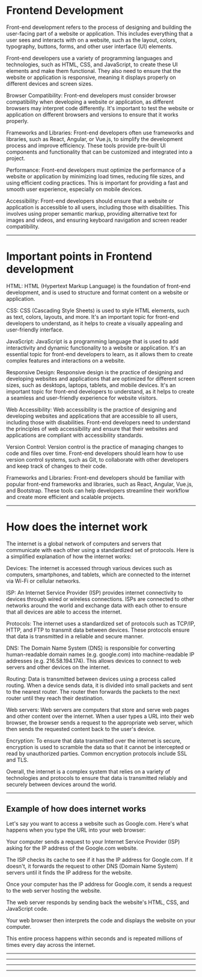 # Frontend Development

Front-end development refers to the process of designing and building the user-facing part of a website or application. This includes everything that a user sees and interacts with on a website, such as the layout, colors, typography, buttons, forms, and other user interface (UI) elements.

Front-end developers use a variety of programming languages and technologies, such as HTML, CSS, and JavaScript, to create these UI elements and make them functional. They also need to ensure that the website or application is responsive, meaning it displays properly on different devices and screen sizes.

Browser Compatibility: Front-end developers must consider browser compatibility when developing a website or application, as different browsers may interpret code differently. It's important to test the website or application on different browsers and versions to ensure that it works properly.

Frameworks and Libraries: Front-end developers often use frameworks and libraries, such as React, Angular, or Vue.js, to simplify the development process and improve efficiency. These tools provide pre-built UI components and functionality that can be customized and integrated into a project.

Performance: Front-end developers must optimize the performance of a website or application by minimizing load times, reducing file sizes, and using efficient coding practices. This is important for providing a fast and smooth user experience, especially on mobile devices.

Accessibility: Front-end developers should ensure that a website or application is accessible to all users, including those with disabilities. This involves using proper semantic markup, providing alternative text for images and videos, and ensuring keyboard navigation and screen reader compatibility.

**********

# Important points in Frontend development

HTML: HTML (Hypertext Markup Language) is the foundation of front-end development, and is used to structure and format content on a website or application.

CSS: CSS (Cascading Style Sheets) is used to style HTML elements, such as text, colors, layouts, and more. It's an important topic for front-end developers to understand, as it helps to create a visually appealing and user-friendly interface.

JavaScript: JavaScript is a programming language that is used to add interactivity and dynamic functionality to a website or application. It's an essential topic for front-end developers to learn, as it allows them to create complex features and interactions on a website.

Responsive Design: Responsive design is the practice of designing and developing websites and applications that are optimized for different screen sizes, such as desktops, laptops, tablets, and mobile devices. It's an important topic for front-end developers to understand, as it helps to create a seamless and user-friendly experience for website visitors.

Web Accessibility: Web accessibility is the practice of designing and developing websites and applications that are accessible to all users, including those with disabilities. Front-end developers need to understand the principles of web accessibility and ensure that their websites and applications are compliant with accessibility standards.

Version Control: Version control is the practice of managing changes to code and files over time. Front-end developers should learn how to use version control systems, such as Git, to collaborate with other developers and keep track of changes to their code.

Frameworks and Libraries: Front-end developers should be familiar with popular front-end frameworks and libraries, such as React, Angular, Vue.js, and Bootstrap. These tools can help developers streamline their workflow and create more efficient and scalable projects.

**********

# How does the internet work

The internet is a global network of computers and servers that communicate with each other using a standardized set of protocols. Here is a simplified explanation of how the internet works:

Devices: The internet is accessed through various devices such as computers, smartphones, and tablets, which are connected to the internet via Wi-Fi or cellular networks.

ISP: An Internet Service Provider (ISP) provides internet connectivity to devices through wired or wireless connections. ISPs are connected to other networks around the world and exchange data with each other to ensure that all devices are able to access the internet.

Protocols: The internet uses a standardized set of protocols such as TCP/IP, HTTP, and FTP to transmit data between devices. These protocols ensure that data is transmitted in a reliable and secure manner.

DNS: The Domain Name System (DNS) is responsible for converting human-readable domain names (e.g. google.com) into machine-readable IP addresses (e.g. 216.58.194.174). This allows devices to connect to web servers and other devices on the internet.

Routing: Data is transmitted between devices using a process called routing. When a device sends data, it is divided into small packets and sent to the nearest router. The router then forwards the packets to the next router until they reach their destination.

Web servers: Web servers are computers that store and serve web pages and other content over the internet. When a user types a URL into their web browser, the browser sends a request to the appropriate web server, which then sends the requested content back to the user's device.

Encryption: To ensure that data transmitted over the internet is secure, encryption is used to scramble the data so that it cannot be intercepted or read by unauthorized parties. Common encryption protocols include SSL and TLS.

Overall, the internet is a complex system that relies on a variety of technologies and protocols to ensure that data is transmitted reliably and securely between devices around the world.

**********

## Example of how does internet works

Let's say you want to access a website such as Google.com. Here's what happens when you type the URL into your web browser:

Your computer sends a request to your Internet Service Provider (ISP) asking for the IP address of the Google.com website.

The ISP checks its cache to see if it has the IP address for Google.com. If it doesn't, it forwards the request to other DNS (Domain Name System) servers until it 
finds the IP address for the website.

Once your computer has the IP address for Google.com, it sends a request to the web server hosting the website.

The web server responds by sending back the website's HTML, CSS, and JavaScript code.

Your web browser then interprets the code and displays the website on your computer.

This entire process happens within seconds and is repeated millions of times every day across the internet.

**********


**********


**********


**********
